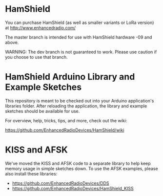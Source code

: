 # HamShield

You can purchase HamShield (as well as smaller variants or LoRa version) at http://www.enhancedradio.com/

The master branch is intended for use with HamShield hardware -09 and above.

WARNING: The dev branch is not guaranteed to work. Please use caution if you choose to use that branch. 

# HamShield Arduino Library and Example Sketches

This repository is meant to be checked out into your Arduino application's libraries folder. After reloading the application, the library and example sketches should be available for use.

For overview, help, tricks, tips, and more, check out the wiki: 

https://github.com/EnhancedRadioDevices/HamShield/wiki

# KISS and AFSK

We've moved the KISS and AFSK code to a separate library to help keep memory usage in simple sketches down. To use the AFSK examples, please also install these libraries:

- https://github.com/EnhancedRadioDevices/DDS
- https://github.com/EnhancedRadioDevices/HamShield_KISS


